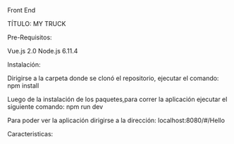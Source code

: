Front End

TÍTULO: MY TRUCK

Pre-Requisitos:

Vue.js 2.0
Node.js 6.11.4

Instalación:

Dirigirse a la carpeta donde se clonó el repositorio, ejecutar el comando:
npm install

Luego de la instalación de los paquetes,para correr la aplicación ejecutar el siguiente comando: 
npm run dev

Para poder ver la aplicación dirigirse a la dirección:
localhost:8080/#/Hello

Caracteristicas: